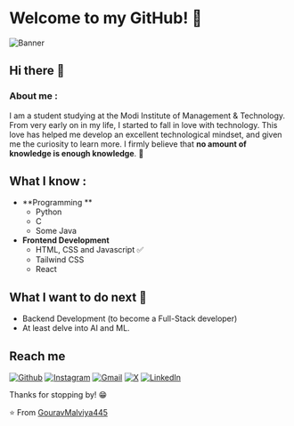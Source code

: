 # Welcome to my GitHub! 👋

<img src="https://i.postimg.cc/jSsjVggt/banner.png" alt="Banner"/>

## Hi there 👋

### About me :
I am a student studying at the Modi Institute of Management & Technology. From very early on in my life, I started to fall in love with technology. This love has helped me develop an excellent technological mindset, and given me the curiosity to learn more. I firmly believe that **no amount of knowledge is enough knowledge**. 🧠

## What I know :
- **Programming **
	- Python 
	- C
	- Some Java
- **Frontend Development**
	- HTML, CSS and Javascript :white_check_mark:
	- Tailwind CSS
	- React

## What I want to do next :thinking:
- Backend Development (to become a Full-Stack developer)
- At least delve into AI and ML.

## Reach me 
[![Github](https://img.shields.io/github/followers/GouravMalviya445?label=Follow&style=social)](https://github.com/GouravMalviya445)
[![Instagram](https://img.shields.io/badge/-@https.gouravxx._-red?style=flat-square&logo=instagram&logoColor=white&link=https://www.instagram.com/https.gouravxx._/)](https://www.instagram.com/https.gouravxx._/)
[![Gmail](https://img.shields.io/badge/Gmail-D14836?style=for-the-badge&logo=gmail&logoColor=white)](mailto:gouravmalviya445@gmail.com)
[![X](https://img.shields.io/badge/X-%23000000.svg?style=for-the-badge&logo=X&logoColor=white)](https://twitter.com/GouravMalviya44)
[![LinkedIn](https://img.shields.io/badge/linkedin-%230077B5.svg?style=for-the-badge&logo=linkedin&logoColor=white)](https://www.linkedin.com/in/gouravmalviya/)

Thanks for stopping by! 😁


⭐️ From [GouravMalviya445](https://github.com/GouravMalviya445)


<!--
**GouravMalviya445/GouravMalviya445** is a ✨ _special_ ✨ repository because its `README.md` (this file) appears on your GitHub profile.

Here are some ideas to get you started:

- 🔭 I’m currently working on ...
- 🌱 I’m currently learning ...
- 👯 I’m looking to collaborate on ...
- 🤔 I’m looking for help with ...
- 💬 Ask me about ...
- 📫 How to reach me: ...
- 😄 Pronouns: ...
- ⚡ Fun fact: ...
-->
